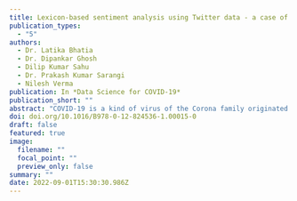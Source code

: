 ```yaml
---
title: Lexicon-based sentiment analysis using Twitter data - a case of COVID-19 outbreak in India and abroad
publication_types:
  - "5"
authors:
  - Dr. Latika Bhatia
  - Dr. Dipankar Ghosh
  - Dilip Kumar Sahu
  - Dr. Prakash Kumar Sarangi
  - Nilesh Verma
publication: In *Data Science for COVID-19*
publication_short: ""
abstract: "COVID-19 is a kind of virus of the Corona family originated from Wuhan, China, and spread over more than 215 countries in the world, more than 2.3 lakhs people died, and more than 32 lakhs are affected globally till date and numbers are continuously increasing. Because of this global pandemic, citizens of the country are in a panic situation. Sentiment Analysis (SA) is a prominent field to analyze data available on social media. This research work explores SA using the Lexicon-based approach to analyze the sentiment of six different countries: India, the USA, Spain, Italy, France, and the UK. Data from March 15 to April 15, 2020 extracted from Twitter and used to identify sentiment as Negative, Neutral, or Positive using Lexicon-based and Valence Aware Dictionary for Sentiment Reasoning (VADER)-based approaches. Empirical results show that negativity exists in almost all the countries because of COVID-19. Out of six countries considered for the SA, the UK has the highest negativity of 23.03%, followed by France with 22.71%, the USA with 22.01%, and India is having negativity of 18.39% using Simple Lexicon-based approach. At the same time, it is 35.92% in France, 35.68% in the UK, and 35.38% in the USA, while India has the least negativity of 31.03% based on the VADER-based approach. Both approaches are almost producing negativity in the same order with slight variations. Furthermore, a comparative detail analysis of India has also been done based on Twitter data. The data collected before and after lockdown using a simple Lexicon-based approach, and it has been observed that negativity is increasing after lockdown and slightly decreased during lockdown 2.0. Overall implication of this research work is that however negativity exists but people are more positive toward panic situation because of COVID-19 and also fighting against COVID-19 with restrictions like lockdown, home isolation, quarantine, limited access of resources, etc."
doi: doi.org/10.1016/B978-0-12-824536-1.00015-0
draft: false
featured: true
image:
  filename: ""
  focal_point: ""
  preview_only: false
summary: ""
date: 2022-09-01T15:30:30.986Z
---
```

